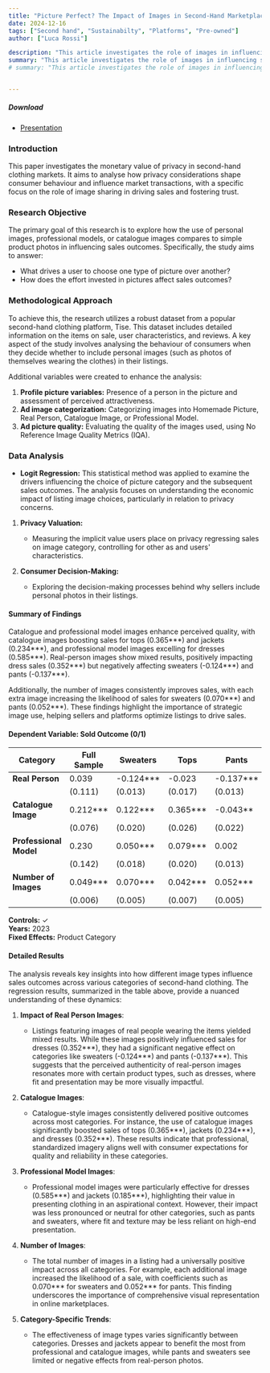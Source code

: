 ```yaml
---
title: "Picture Perfect? The Impact of Images in Second-Hand Marketplaces" 
date: 2024-12-16
tags: ["Second hand", "Sustainabilty", "Platforms", "Pre-owned"]
author: ["Luca Rossi"]

description: "This article investigates the role of images in influencing sales in second-hand marketplaces."
summary: "This article investigates the role of images in influencing sales in second-hand marketplaces."  
# summary: "This article investigates the role of images in influencing sales outcomes in second-hand marketplaces. By examining pricing strategies and consumer behavior on platforms where users act as micro-entrepreneurs, it evaluates whether sharing personal images enhances sales performance. The analysis also considers the privacy trade-offs of image sharing and explores the factors motivating users to share specific types of images." 


---
```


##### Download

+ [Presentation](https://lrossi95.github.io/papers/paper3/presentation.pdf)
<!-- + [Draft](https://lrossi95.github.io/papers/paper3/main.pdf) -->

### Introduction
This paper investigates the monetary value of privacy in second-hand clothing markets. It aims to analyse how privacy considerations shape consumer behaviour and influence market transactions, with a specific focus on the role of image sharing in driving sales and fostering trust.

### Research Objective

The primary goal of this research is to explore how the use of personal images, professional models, or catalogue images compares to simple product photos in influencing sales outcomes. Specifically, the study aims to answer:
- What drives a user to choose one type of picture over another?
- How does the effort invested in pictures affect sales outcomes?

### Methodological Approach

To achieve this, the research utilizes a robust dataset from a popular second-hand clothing platform, Tise. This dataset includes detailed information on the items on sale, user characteristics, and reviews. A key aspect of the study involves analysing the behaviour of consumers when they decide whether to include personal images (such as photos of themselves wearing the clothes) in their listings.

Additional variables were created to enhance the analysis:
1. **Profile picture variables:** Presence of a person in the picture and assessment of perceived attractiveness.
2. **Ad image categorization:** Categorizing images into Homemade Picture, Real Person, Catalogue Image, or Professional Model.
3. **Ad picture quality:** Evaluating the quality of the images used, using No Reference Image Quality Metrics (IQA).

### Data Analysis

- **Logit Regression:** This statistical method was applied to examine the drivers influencing the choice of picture category and the subsequent sales outcomes. The analysis focuses on understanding the economic impact of listing image choices, particularly in relation to privacy concerns.

1. **Privacy Valuation:**
   - Measuring the implicit value users place on privacy regressing sales on image category, controlling for other as and users' characteristics.

2. **Consumer Decision-Making:**
   - Exploring the decision-making processes behind why sellers include personal photos in their listings.

####  Summary of Findings

Catalogue and professional model images enhance perceived quality, with catalogue images boosting sales for tops (0.365***) and jackets (0.234***), and professional model images excelling for dresses (0.585***). Real-person images show mixed results, positively impacting dress sales (0.352***) but negatively affecting sweaters (-0.124***) and pants (-0.137***).

Additionally, the number of images consistently improves sales, with each extra image increasing the likelihood of sales for sweaters (0.070***) and pants (0.052***). These findings highlight the importance of strategic image use, helping sellers and platforms optimize listings to drive sales.

#### Dependent Variable: Sold Outcome (0/1)

| Category              | Full Sample    | Sweaters        | Tops           | Pants          | Dresses        | Jackets        |
|-----------------------|----------------|-----------------|----------------|----------------|----------------|----------------|
| **Real Person**       | 0.039          | -0.124***       | -0.023         | -0.137***      | 0.352***       | 0.006          |
|                       | (0.111)        | (0.013)         | (0.017)        | (0.013)        | (0.011)        | (0.015)        |
| **Catalogue Image**   | 0.212***       | 0.122***        | 0.365***       | -0.043**       | 0.352***       | 0.234***       |
|                       | (0.076)        | (0.020)         | (0.026)        | (0.022)        | (0.019)        | (0.020)        |
| **Professional Model**| 0.230          | 0.050***        | 0.079***       | 0.002          | 0.585***       | 0.185***       |
|                       | (0.142)        | (0.018)         | (0.020)        | (0.013)        | (0.012)        | (0.019)        |
| **Number of Images**  | 0.049***       | 0.070***        | 0.042***       | 0.052***       | 0.039***       | 0.055***       |
|                       | (0.006)        | (0.005)         | (0.007)        | (0.005)        | (0.004)        | (0.005)        |

**Controls:** ✓  
**Years:** 2023  
**Fixed Effects:** Product Category

#### Detailed Results


The analysis reveals key insights into how different image types influence sales outcomes across various categories of second-hand clothing. The regression results, summarized in the table above, provide a nuanced understanding of these dynamics:

1. **Impact of Real Person Images**:  
   - Listings featuring images of real people wearing the items yielded mixed results. While these images positively influenced sales for dresses (0.352***), they had a significant negative effect on categories like sweaters (-0.124***) and pants (-0.137***). This suggests that the perceived authenticity of real-person images resonates more with certain product types, such as dresses, where fit and presentation may be more visually impactful.

2. **Catalogue Images**:  
   - Catalogue-style images consistently delivered positive outcomes across most categories. For instance, the use of catalogue images significantly boosted sales of tops (0.365***), jackets (0.234***), and dresses (0.352***). These results indicate that professional, standardized imagery aligns well with consumer expectations for quality and reliability in these categories.

3. **Professional Model Images**:  
   - Professional model images were particularly effective for dresses (0.585***) and jackets (0.185***), highlighting their value in presenting clothing in an aspirational context. However, their impact was less pronounced or neutral for other categories, such as pants and sweaters, where fit and texture may be less reliant on high-end presentation.

4. **Number of Images**:  
   - The total number of images in a listing had a universally positive impact across all categories. For example, each additional image increased the likelihood of a sale, with coefficients such as 0.070*** for sweaters and 0.052*** for pants. This finding underscores the importance of comprehensive visual representation in online marketplaces.

5. **Category-Specific Trends**:  
   - The effectiveness of image types varies significantly between categories. Dresses and jackets appear to benefit the most from professional and catalogue images, while pants and sweaters see limited or negative effects from real-person photos.

<!-- ### Implications of Results

These findings highlight the strategic importance of tailoring image types to specific product categories in second-hand marketplaces. The data suggests that while professional and catalogue images often enhance sales outcomes, real-person photos can be effective in certain contexts where authenticity and fit are prioritized, such as dresses. Additionally, the strong positive effect of image quantity emphasizes the value of providing multiple views to potential buyers.

By leveraging these insights, sellers can optimize their listing strategies to align with consumer preferences, while platform operators might consider offering tools or guidelines to help users select the most effective image types for their listings. -->

<!-- ### Introduction
This paper investigates the monetary value of privacy in second-hand clothing markets. It aims to analyze how privacy considerations shape consumer behaviour and influence market transactions, with a specific focus on the role of image sharing in driving sales and fostering trust.

### Research Objective

The primary goal of this research is to explore how the use of personal images, professional models, or catalogue images compares to simple product photos in influencing sales outcomes. Specifically, the study aims to answer:

What drives a user to choose one type of picture over another?

How does the effort invested in pictures affect sales outcomes?

### Methodological Approach

To achieve this, the research utilizes a robust dataset from a popular second-hand clothes platform, Tise. This dataset includes detailed information on the item on sale, user characteristics, and reviews. A key aspect of the study involves analysing the behaviour of consumers when they decide whether to include personal images (such as photos of themselves wearing the clothes) in their listings:

To address this, additional variables were created:
    1. Profile picture variables: person in the picture, beauty.
    2. Ad image belonging to following categories: Homemade Picture, Real Person, Catalogue Image, Professional Model.
    3. Ad picture quality

Data Analysis:
- Logit regression was used to understand firstly to understand the drivers for chosing a picture category instead of another and the drivers of sales outcomes. Specifically, the impact of the listing image chosen. This analysis aims to quantify the impact of privacy concerns on economic outcomes.
2.	Privacy Valuation:
- The research will attempt to measure the implicit value users place on privacy by observing variations in listing prices and sale rates between listings with personal images and those without. This will help determine if there is a premium or discount associated with privacy-related behaviors.
- Investigation into user engagement metrics such as the number of views, time on market, and likelihood of repeat transactions as functions of privacy considerations.
3.	Consumer Decision-Making:
- An examination of the decision-making process behind how and why sellers choose to include personal photos in their listings. Factors such as demographic data, privacy concerns, and perceived benefits of including such images will be considered.

### Preliminary Outcomes

The anticipated findings of this research are expected to contribute significantly to the understanding of the second-hand market’s dynamics, particularly how privacy influences economic behavior and market trust. By explicitly quantifying the value of privacy, the study aims to provide insights that could inform both consumers and platform operators, potentially leading to enhanced policies that protect user privacy while maintaining or improving market efficiency. -->

